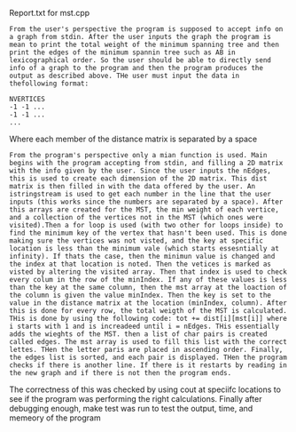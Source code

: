 Report.txt for mst.cpp

    From the user's perspective the program is supposed to accept info on a graph from stdin. After the user inputs the graph the program is mean to print the total weight of the minimum spanning tree and then print the edges of the minimum spannin tree such as AB in lexicographical order. So the user should be able to directly send info of a graph to the program and then the program produces the output as described above. THe user must input the data in thefollowing format:

    NVERTICES
    -1 -1 ...
    -1 -1 ...
    ...

Where each member of the distance matrix is separated by a space

    From the program's perspective only a mian function is used. Main begins with the program accepting from stdin, and filling a 2D matrix with the info given by the user. Since the user inputs the nEdges, this is used to create each dimension of the 2D matrix. This dist matrix is then filled in with the data offered by the user. An istringstream is used to get each number in the line that the user inputs (this works since the numbers are separated by a space). After this arrays are created for the MST, the min weight of each vertice, and a collection of the vertices not in the MST (which ones were visited).Then a for loop is used (with two other for loops inside) to find the minimum key of the vertex that hasn't been used. This is done making sure the vertices was not visted, and the key at specific location is less than the minimum vale (which starts essesntially at infinity). If thats the case, then the minimun value is changed and the index at that location is noted. Then the vetices is marked as visted by altering the visited array. Then that index is used to check every colum in the row of the minIndex. If any of these values is less than the key at the same column, then the mst array at the loaction of the column is given the value minIndex. Then the key is set to the value in the distance matrix at the location (minIndex, column). After this is done for every row, the total weigth of the MST is calculated. THis is done by using the following code: tot += dist[i][mst[i]] where i starts with 1 and is increadeed until i = nEdges. THis essentially adds the wieghts of the MST. then a list of char pairs is created called edges. The mst array is used to fill this list with the correct lettes. THen the letter paris are placed in ascending order. Finally, the edges list is sorted, and each pair is displayed. THen the program checks if there is another line. If there is it restarts by reading in the new graph and if there is not then the program ends.

The correctness of this was checked by using cout at speciifc locations to see if the program was performing the right calculations. Finally after debugging enough, make test was run to test the output, time, and memeory of the program  

